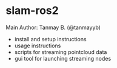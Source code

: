 # slam-ros2

Main Author: Tanmay B. (@tanmayyb)

- install and setup instructions
- usage instructions
- scripts for streaming pointcloud data
- gui tool for launching streaming nodes